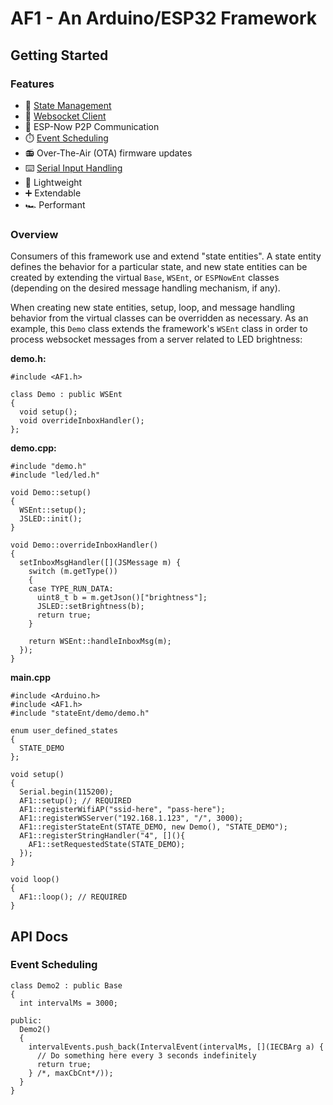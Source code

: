 # AF1 - An Arduino/ESP32 Framework

## Getting Started

### Features

- :trident: [State Management](#overview)
- :electric_plug: [Websocket Client](#overview)
- :handshake: ESP-Now P2P Communication
- :stopwatch: [Event Scheduling](#event-scheduling)
- :radio: Over-The-Air (OTA) firmware updates
- :keyboard: [Serial Input Handling](#overview)
- :leaves: Lightweight
- :heavy_plus_sign: Extendable
- :racing_car: Performant

### Overview

Consumers of this framework use and extend "state entities". A state entity defines the behavior for a particular state, and new state entities can be created by extending the virtual `Base`, `WSEnt`, or `ESPNowEnt` classes (depending on the desired message handling mechanism, if any).

When creating new state entities, setup, loop, and message handling behavior from the virtual classes can be overridden as necessary. As an example, this `Demo` class extends the framework's `WSEnt` class in order to process websocket messages from a server related to LED brightness:

**demo.h:**

```
#include <AF1.h>

class Demo : public WSEnt
{
  void setup();
  void overrideInboxHandler();
};
```

**demo.cpp:**

```
#include "demo.h"
#include "led/led.h"

void Demo::setup()
{
  WSEnt::setup();
  JSLED::init();
}

void Demo::overrideInboxHandler()
{
  setInboxMsgHandler([](JSMessage m) {
    switch (m.getType())
    {
    case TYPE_RUN_DATA:
      uint8_t b = m.getJson()["brightness"];
      JSLED::setBrightness(b);
      return true;
    }

    return WSEnt::handleInboxMsg(m);
  });
}
```

**main.cpp**

```
#include <Arduino.h>
#include <AF1.h>
#include "stateEnt/demo/demo.h"

enum user_defined_states
{
  STATE_DEMO
};

void setup()
{
  Serial.begin(115200);
  AF1::setup(); // REQUIRED
  AF1::registerWifiAP("ssid-here", "pass-here");
  AF1::registerWSServer("192.168.1.123", "/", 3000);
  AF1::registerStateEnt(STATE_DEMO, new Demo(), "STATE_DEMO");
  AF1::registerStringHandler("4", [](){
    AF1::setRequestedState(STATE_DEMO);
  });
}

void loop()
{
  AF1::loop(); // REQUIRED
}

```

## API Docs

### Event Scheduling

```
class Demo2 : public Base
{
  int intervalMs = 3000;

public:
  Demo2()
  {
    intervalEvents.push_back(IntervalEvent(intervalMs, [](IECBArg a) {
      // Do something here every 3 seconds indefinitely
      return true;
    } /*, maxCbCnt*/));
  }
}
```

